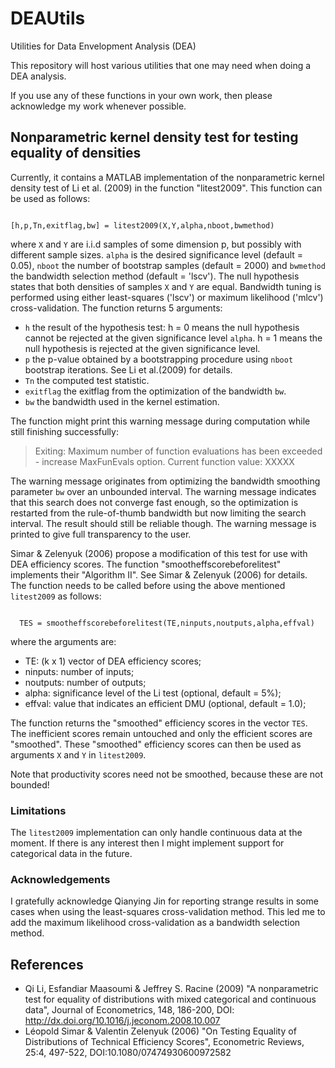 # DEAUtils
Utilities for Data Envelopment Analysis (DEA)

This repository will host various utilities that one may need when doing a DEA analysis.

If you use any of these functions in your own work, then please acknowledge my work whenever possible.

## Nonparametric kernel density test for testing equality of densities
Currently, it contains a MATLAB implementation of the nonparametric kernel density test of Li et al. (2009) in the function "litest2009". This function can be used as follows:

<code>
[h,p,Tn,exitflag,bw] = litest2009(X,Y,alpha,nboot,bwmethod)
</code>

where <code>X</code> and <code>Y</code> are i.i.d samples of some dimension p, but possibly with different sample sizes. <code>alpha</code> is the desired significance level (default = 0.05), <code>nboot</code> the number of bootstrap samples (default = 2000) and <code>bwmethod</code> the bandwidth selection method (default = 'lscv'). The null hypothesis states that both densities of samples <code>X</code> and <code>Y</code> are equal. Bandwidth tuning is performed using either least-squares ('lscv') or maximum likelihood ('mlcv') cross-validation.
The function returns 5 arguments:
- <code>h</code> the result of the hypothesis test: h = 0 means the null hypothesis cannot be rejected at the given significance level <code>alpha</code>. h = 1 means the null hypothesis is rejected at the given significance level.
- <code>p</code> the p-value obtained by a bootstrapping procedure using <code>nboot</code> bootstrap iterations. See Li et al.(2009) for details.
- <code>Tn</code> the computed test statistic.
- <code>exitflag</code> the exitflag from the optimization of the bandwidth <code>bw</code>.
- <code>bw</code> the bandwidth used in the kernel estimation.

The function might print this warning message during computation while still finishing successfully:

>Exiting: Maximum number of function evaluations has been exceeded
>         - increase MaxFunEvals option.
>         Current function value: XXXXX

The warning message originates from optimizing the bandwidth smoothing parameter <code>bw</code> over an unbounded interval. The warning message indicates that this search does not converge fast enough, so the optimization is restarted from the rule-of-thumb bandwidth but now limiting the search interval. The result should still be reliable though. The warning message is printed to give full transparency to the user.

Simar & Zelenyuk (2006) propose a modification of this test for use with DEA efficiency scores. The function "smootheffscorebeforelitest" implements their "Algorithm II". See Simar & Zelenyuk (2006) for details. The function needs to be called before using the above mentioned <code>litest2009</code> as follows:

<code>
  TES = smootheffscorebeforelitest(TE,ninputs,noutputs,alpha,effval)
</code>

where the arguments are:
- TE: (k x 1) vector of DEA efficiency scores;
- ninputs: number of inputs;
- noutputs: number of outputs;
- alpha: significance level of the Li test (optional, default = 5%);
- effval: value that indicates an efficient DMU (optional, default = 1.0);

The function returns the "smoothed" efficiency scores in the vector <code>TES</code>. The inefficient scores remain untouched and only the efficient scores are "smoothed". These "smoothed" efficiency scores can then be used as arguments <code>X</code> and <code>Y</code> in <code>litest2009</code>.

Note that productivity scores need not be smoothed, because these are not bounded!

### Limitations
The <code>litest2009</code> implementation can only handle continuous data at the moment. If there is any interest then I might implement support for categorical data in the future.

### Acknowledgements
I gratefully acknowledge Qianying Jin for reporting strange results in some cases when using the least-squares cross-validation method. This led me to add the maximum likelihood cross-validation as a bandwidth selection method.

## References
* Qi Li, Esfandiar Maasoumi & Jeffrey S. Racine (2009) "A nonparametric test for equality of distributions with mixed categorical and continuous data", Journal of Econometrics, 148, 186-200, DOI: http://dx.doi.org/10.1016/j.jeconom.2008.10.007
*  Léopold Simar & Valentin Zelenyuk (2006) "On Testing Equality of Distributions of Technical Efficiency Scores", Econometric Reviews, 25:4, 497-522, DOI:10.1080/07474930600972582
